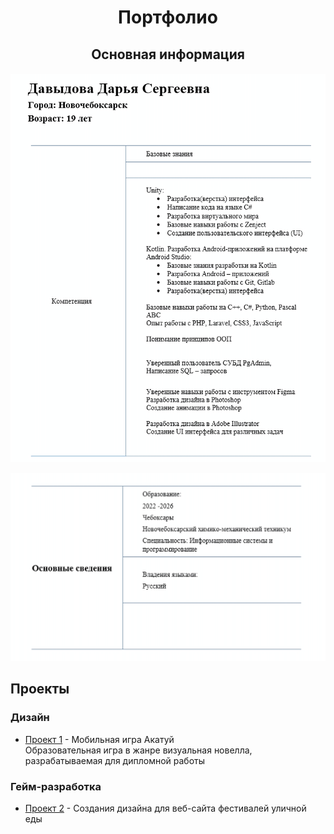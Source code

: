 <h1 align="center">Портфолио</h1>
   <h2 align="center">Основная информация</h2>
  
  <h4 align="center"><img src="images/resume1.jpg" width="600"/>
   
    
  <img src="images/resume2.jpg" width="600"/></h4>


  <h2> Проекты</h2>
  <h3> Дизайн</h3>
  <ul>
    <li><a href="https://github.com/lfif2006/Festival-website-design">Проект 1</a> - Мобильная игра Акатуй</li>
     Образовательная игра в жанре визуальная новелла, разрабатываемая для дипломной работы
  </ul>

   <h3>Гейм-разработка</h3>
  <ul>
    <li><a href="https://github.com/lfif2006/The-game-is-a-visual-novel">Проект 2</a> - Создания дизайна для веб-сайта фестивалей уличной еды</li>
  </ul>

